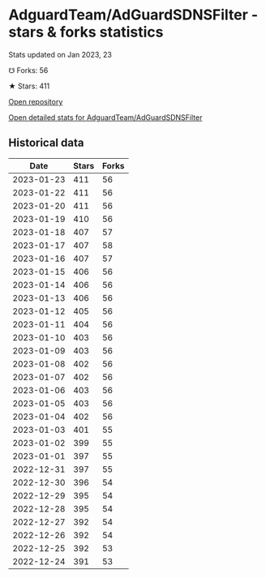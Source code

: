 # AdguardTeam/AdGuardSDNSFilter - stars & forks statistics

Stats updated on Jan 2023, 23

☋ Forks: 56

★ Stars: 411

[Open repository](https://github.com/AdguardTeam/AdGuardSDNSFilter)

[Open detailed stats for AdguardTeam/AdGuardSDNSFilter](https://reviewgithub.com/rep/AdguardTeam/AdGuardSDNSFilter)

## Historical data
| Date | Stars | Forks |
|------|-------|-------|
| 2023-01-23 | 411 | 56 | 
| 2023-01-22 | 411 | 56 | 
| 2023-01-20 | 411 | 56 | 
| 2023-01-19 | 410 | 56 | 
| 2023-01-18 | 407 | 57 | 
| 2023-01-17 | 407 | 58 | 
| 2023-01-16 | 407 | 57 | 
| 2023-01-15 | 406 | 56 | 
| 2023-01-14 | 406 | 56 | 
| 2023-01-13 | 406 | 56 | 
| 2023-01-12 | 405 | 56 | 
| 2023-01-11 | 404 | 56 | 
| 2023-01-10 | 403 | 56 | 
| 2023-01-09 | 403 | 56 | 
| 2023-01-08 | 402 | 56 | 
| 2023-01-07 | 402 | 56 | 
| 2023-01-06 | 403 | 56 | 
| 2023-01-05 | 403 | 56 | 
| 2023-01-04 | 402 | 56 | 
| 2023-01-03 | 401 | 55 | 
| 2023-01-02 | 399 | 55 | 
| 2023-01-01 | 397 | 55 | 
| 2022-12-31 | 397 | 55 | 
| 2022-12-30 | 396 | 54 | 
| 2022-12-29 | 395 | 54 | 
| 2022-12-28 | 395 | 54 | 
| 2022-12-27 | 392 | 54 | 
| 2022-12-26 | 392 | 54 | 
| 2022-12-25 | 392 | 53 | 
| 2022-12-24 | 391 | 53 | 

